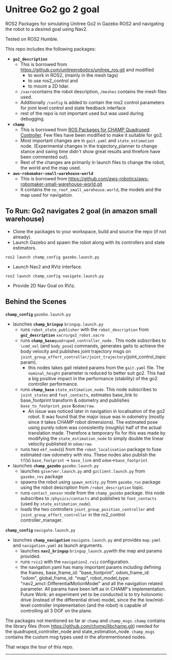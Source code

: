 # Unitree Go2 go 2 goal

ROS2 Packages for simulating Unitree Go2 in Gazebo ROS2 and navigating the robot to a desired goal using Nav2.

Tested on ROS2 Humble.

This repo includes the following packages:
- **`go2_description`**
  - This is borrowed from https://github.com/unitreerobotics/unitree_ros.git and modified 
	  - to work in ROS2, (mainly in the mesh tags)
	  - to use ros2_control and 
	  - to mount a 2D lidar.
  - `/xacro`contains the robot description, `/meshes` contains the mesh files used.
  - Additionally `/config` is added to contain the ros2 control parameters for joint level control and state feedback interface
  - rest of the repo is not important used but was used during debugging.
- **`champ`**
  - This is borrowed from [ROS Packages for CHAMP Quadruped Controller](https://github.com/chvmp/champ.git). Few files have been modified to make it suitable for go2.
  - Most important changes are in `gait.yaml` and `state_estimation` node. (Experimental changes in the trajectory_planner to change stance and swing time didn't show great results and threfore have been commented out).
  - Rest of the changes are primarily in launch files to change the robot, the world and the map used.
- **`aws-robomaker-small-warehouse-world`**
	- This is borrowed from https://github.com/aws-robotics/aws-robomaker-small-warehouse-world.git
	- It contains the `no_roof_small_warehouse.world`, the models and the map used for navigation.

## To Run: Go2 navigates 2 goal (in amazon small warehouse)
- Clone the packages to your workspace, build and source the repo (if not already).
- Launch Gazebo and spawn the robot along with its controllers and state estimators. 
```
ros2 launch champ_config gazebo.launch.py
```
- Launch Nav2 and RViz interface. 
```
ros2 launch champ_config navigate.launch.py
```
- Provide 2D Nav Goal on RViz.


## Behind the Scenes
**`champ_config`** `gazebo.launch.py`
  - launches **`champ_bringup`** `bringup.launch.py`
    - runs `robot_state_publisher` with the `robot_description` from **`go2_description`** `xacro/go2_robot.xacro`
    - runs **`champ_base`**`quadruped_controller_node` . This node subscribes to `\cmd_vel` (and `body_pose`) commands, generates gaits to achieve the body velocity and publishes joint trajectory msgs on `joint_group_effort_controller/joint_trajectory`(joint_control_topic param).
	    - this nodes takes gait related params from the `gait.yaml` file. The `nominal_height` parameter is reduced to better suit go2. This had a big positive impact in the performance (stability) of the go2 controller performance. 
	- runs **`champ_base`**  `state_estimation_node`. This node subscribes to `joint_states` and `foot_contacts`, estimates base_link to base_footprint transform & odometry  and publishes `base_to_footprint_pose` &`odom/raw`.
		- An issue was noticed later in navigation in localisation of the go2 robot. It was found that the major issue was in odometry (mostly since it takes CHAMP robot dimensions). The estimated pose using purely odom was consistently (roughly) half of the actual translation made. Therefore a temporary fix for this was made by modifying the `state_estimation_node` to simply double the linear velocity published in `odom/raw`.
	- runs two `ekf_node`(s)  from the `robot_localisation` package to fuse estimated raw odometry with imu. These nodes also publish the `tf`(s)  `base_footprint` -> `base_link` and `odom`->`base_footprint`
 - launches **`champ_gazebo`** `gazebo.launch.py`
	  - launches `gzserver.launch.py` and `gzclient.launch.py` from `gazebo_ros` package
	  - spawns the robot using `spawn_entity.py` from `gazebo_ros` package
 using the robot description from `/robot_description` topic.
	  - runs `contact_sensor` node from the `champ_gazebo` package. this node subscribes to `/physics/contacts` and publishes to `foot_contacts` (used by `state_estimation_node`).
	  - loads the two controllers `joint_group_position_controller` and `joint_group_effort_controller` in the ro2_control controller_manager.
  
**`champ_config`** `navigate.launch.py`
- launches **`champ_navigation`**  `navigate.launch.py` and provides `map.yaml` and `navigation.yaml` as launch arguments.
	- launches **`nav2_bringup`** `bringup_launch.py`with the map and params provided.
	- runs `rviz2` with the `navigation2.rviz` configuration.
	- the navigation.yaml has many important params including defining the frames, base_frame_id: "base_footprint", odom_frame_id: "odom", global_frame_id: "map", robot_model_type: "nav2_amcl::DifferentialMotionModel" and all the navigation related parameter. All params have been left as in CHAMP's implementation. Future Work: an experiment yet to be conducted is to try holonomic drive (instead of the differential drive) model, since the the low/mid- level controller implementation (and the robot) is capable of controlling all 3 DOF on the plane.

The packages not mentioned so far ar `champ` and `champ_msgs`. `champ`  contains the library files (from https://github.com/chvmp/libchamp.git) needed for the quadruped_controller_node and state_estimation_node. `champ_msgs` contains the custom msg types used in the aforementioned nodes.

That wraps the tour of this repo.

---
